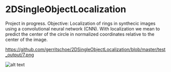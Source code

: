 # 2DSingleObjectLocalization
Project in progress. Objective: Localization of rings in synthecic images using a convolutional neural network (CNN). With localization we mean to predict the center of the circle in normalized coordinates relative to the center of the image. 

https://github.com/gerritschoe/2DSingleObjectLocalization/blob/master/test_output/7.png

![alt text](https://github.com/gerritschoe/2DSingleObjectLocalization/blob/master/test_output/7.png)
